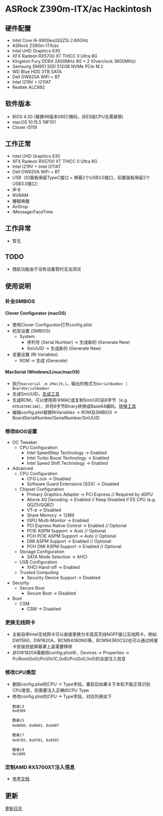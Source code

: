 # ASRock Z390m-ITX/ac Hackintosh

## 硬件配置
- Intel Core i9-9900es(QQZ5) 2.60GHz
- ASRock Z390m-ITX/ac
- Intel UHD Graphics 630
- XFX Radeon RX5700 XT THICC II Ultra 8G
- Kingston Fury DDR4 2400MHz 8G * 2 (Overclock 3600MHz)
- Samsung SM951 SSD 512GB NVMe PCIe M.2
- WD Blue HDD 3TB SATA
- Dell DW820A WiFi + BT
- Intel I219V + I211AT
- Realtek ALC892


## 软件版本
- BIOS 4.30 (替换98版本06EC微码，非ES版CPU无需替换)
- macOS 10.15.5 19F101
- Clover r5119


## 工作正常
- Intel UHD Graphics 630
- XFX Radeon RX5700 XT THICC II Ultra 8G
- Intel I219V + Intel I211AT
- Dell DW820A WiFi + BT
- USB（IO面板保留TypeC接口 + 屏蔽2个USB3.0接口，前置面板保留2个USB3.0接口）
- 声卡
- NVRAM
- 睡眠唤醒
- AirDrop
- iMessage/FaceTime


## 工作异常
- 暂无


## TODO
- 随航功能由于没有设备暂时无法测试


## 使用说明

### 补全SMBIOS

#### Clover Configurator (macOS)
- 使用Clover Configurator打开config.plist
- 机型设置 (SMBIOS)
  - System
    - 序列号 (Serial Number) -> 生成新的 (Generate New)
    - SmUUID -> 生成新的 (Generate New)
- 变量设置 (Rt Variables)
  - ROM -> 生成 (Generate)

#### MacSerial (Windows/Linux/macOS)
- 执行```macserial -m iMac19,1```，输出的格式为```SerialNumber | BoardSerialNumber```
- 生成SmUUID，[生成工具](https://www.uuidgenerator.net/version4)
- 生成ROM，可以使用网卡MAC或复制SmUUID前6字节（e.g. ```EFD18768C3AE```），并将6字节Binary转换成Base64编码，[转换工具](https://cryptii.com/pipes/binary-to-base64)
- 编辑config.plist替换RtVariables -> ROM及SMBIOS -> BoardSerialNumber/SerialNumber/SmUUID

### 修改BIOS设置
- OC Tweaker
  - CPU Configuration
    - Intel SpeedStep Technology -> Enabled
    - Intel Turbo Boost Technology -> Enabled
    - Intel Speed Shift Technology -> Enabled
- Advanced
  - CPU Configuration
    - CFG Lock -> Disabled
    - Software Guard Extensions (SGX) -> Disabled
  - Chipset Configuration
    - Primary Graphics Adapter -> PCI Express // Required by dGPU
    - Above 4G Decoding -> Enabled            // Keep Disabled if ES CPU (e.g. QQZ5/QQBZ)
    - VT-d -> Disabled
    - Share Memory -> 128M
    - IGPU Multi-Monitor -> Enabled
    - PCI Express Native Control -> Enabled   // Optional
    - PCIE ASPM Support -> Auto               // Optional
    - PCH PCIE ASPM Support -> Auto           // Optional
    - DMI ASPM Support -> Enabled             // Optional
    - PCH DMI ASPM Support -> Enabled         // Optional
  - Storage Configuration
    - SATA Mode Selection -> AHCI
  - USB Configuration
    - XHCI Hand-off -> Enabled
  - Trusted Computing
    - Security Device Support -> Disabled
- Security
  - Secure Boot
    - Secure Boot -> Disabled
- Boot
  - CSM
    - CSM -> Disabled

### 更换无线网卡
- 主板自带Intel无线网卡可以直接更换为半高双天线NGFF接口无线网卡，例如DW1560、DW1820A、BCM94360NG等，BCM94360CS2也可以通过转接卡安装但是屏蔽罩上盖需要移除
- 非DW1820A需删除config.plist中，Devices -> Properties -> PciRoot(0x0)/Pci(0x1C,0x6)/Pci(0x0,0x0)的全部注入信息

### 修改CPU类型
- 删除config.plist的CPU -> Type字段，重启后如果关于本机不能正常识别CPU类型，则需要注入正确的CPU Type
- 修改config.plist的CPU -> Type字段，对应列表如下
  ```
  酷睿i3
  0x0309

  酷睿i5
  0x0605、0x0601、0x0407

  酷睿i7
  0x0705、0x0701、0x0507

  酷睿i9
  0x1005
  ```

### 定制AMD RX5700XT注入信息
- [参考文档](Resources/GPU/README.md)


## 更新
[更新日志](CHANGELOG.md)